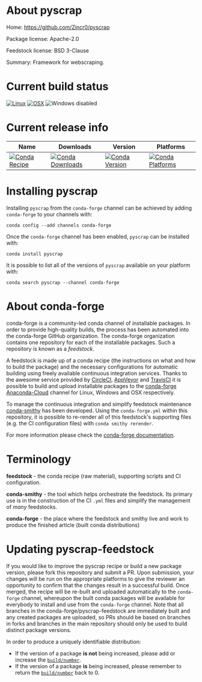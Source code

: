 About pyscrap
=============

Home: https://github.com/Zincr0/pyscrap

Package license: Apache-2.0

Feedstock license: BSD 3-Clause

Summary: Framework for webscraping.



Current build status
====================

[![Linux](https://img.shields.io/circleci/project/github/conda-forge/pyscrap-feedstock/master.svg?label=Linux)](https://circleci.com/gh/conda-forge/pyscrap-feedstock)
[![OSX](https://img.shields.io/travis/conda-forge/pyscrap-feedstock/master.svg?label=macOS)](https://travis-ci.org/conda-forge/pyscrap-feedstock)
![Windows disabled](https://img.shields.io/badge/Windows-disabled-lightgrey.svg)

Current release info
====================

| Name | Downloads | Version | Platforms |
| --- | --- | --- | --- |
| [![Conda Recipe](https://img.shields.io/badge/recipe-pyscrap-green.svg)](https://anaconda.org/conda-forge/pyscrap) | [![Conda Downloads](https://img.shields.io/conda/dn/conda-forge/pyscrap.svg)](https://anaconda.org/conda-forge/pyscrap) | [![Conda Version](https://img.shields.io/conda/vn/conda-forge/pyscrap.svg)](https://anaconda.org/conda-forge/pyscrap) | [![Conda Platforms](https://img.shields.io/conda/pn/conda-forge/pyscrap.svg)](https://anaconda.org/conda-forge/pyscrap) |

Installing pyscrap
==================

Installing `pyscrap` from the `conda-forge` channel can be achieved by adding `conda-forge` to your channels with:

```
conda config --add channels conda-forge
```

Once the `conda-forge` channel has been enabled, `pyscrap` can be installed with:

```
conda install pyscrap
```

It is possible to list all of the versions of `pyscrap` available on your platform with:

```
conda search pyscrap --channel conda-forge
```


About conda-forge
=================

conda-forge is a community-led conda channel of installable packages.
In order to provide high-quality builds, the process has been automated into the
conda-forge GitHub organization. The conda-forge organization contains one repository
for each of the installable packages. Such a repository is known as a *feedstock*.

A feedstock is made up of a conda recipe (the instructions on what and how to build
the package) and the necessary configurations for automatic building using freely
available continuous integration services. Thanks to the awesome service provided by
[CircleCI](https://circleci.com/), [AppVeyor](https://www.appveyor.com/)
and [TravisCI](https://travis-ci.org/) it is possible to build and upload installable
packages to the [conda-forge](https://anaconda.org/conda-forge)
[Anaconda-Cloud](https://anaconda.org/) channel for Linux, Windows and OSX respectively.

To manage the continuous integration and simplify feedstock maintenance
[conda-smithy](https://github.com/conda-forge/conda-smithy) has been developed.
Using the ``conda-forge.yml`` within this repository, it is possible to re-render all of
this feedstock's supporting files (e.g. the CI configuration files) with ``conda smithy rerender``.

For more information please check the [conda-forge documentation](https://conda-forge.org/docs/).

Terminology
===========

**feedstock** - the conda recipe (raw material), supporting scripts and CI configuration.

**conda-smithy** - the tool which helps orchestrate the feedstock.
                   Its primary use is in the construction of the CI ``.yml`` files
                   and simplify the management of *many* feedstocks.

**conda-forge** - the place where the feedstock and smithy live and work to
                  produce the finished article (built conda distributions)


Updating pyscrap-feedstock
==========================

If you would like to improve the pyscrap recipe or build a new
package version, please fork this repository and submit a PR. Upon submission,
your changes will be run on the appropriate platforms to give the reviewer an
opportunity to confirm that the changes result in a successful build. Once
merged, the recipe will be re-built and uploaded automatically to the
`conda-forge` channel, whereupon the built conda packages will be available for
everybody to install and use from the `conda-forge` channel.
Note that all branches in the conda-forge/pyscrap-feedstock are
immediately built and any created packages are uploaded, so PRs should be based
on branches in forks and branches in the main repository should only be used to
build distinct package versions.

In order to produce a uniquely identifiable distribution:
 * If the version of a package **is not** being increased, please add or increase
   the [``build/number``](https://conda.io/docs/user-guide/tasks/build-packages/define-metadata.html#build-number-and-string).
 * If the version of a package **is** being increased, please remember to return
   the [``build/number``](https://conda.io/docs/user-guide/tasks/build-packages/define-metadata.html#build-number-and-string)
   back to 0.
